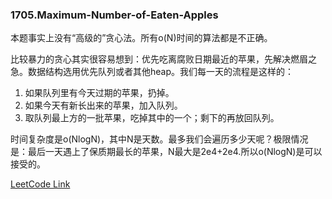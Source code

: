 ### 1705.Maximum-Number-of-Eaten-Apples

本题事实上没有“高级的”贪心法。所有o(N)时间的算法都是不正确。

比较暴力的贪心其实很容易想到：优先吃离腐败日期最近的苹果，先解决燃眉之急。数据结构选用优先队列或者其他heap。我们每一天的流程是这样的：
1. 如果队列里有今天过期的苹果，扔掉。
2. 如果今天有新长出来的苹果，加入队列。
3. 取队列最上方的一批苹果，吃掉其中的一个；剩下的再放回队列。

时间复杂度是o(NlogN)，其中N是天数。最多我们会遍历多少天呢？极限情况是：最后一天遇上了保质期最长的苹果，N最大是2e4+2e4.所以o(NlogN)是可以接受的。

[LeetCode Link](https://leetcode.com/problems/maximum-number-of-eaten-apples/)
